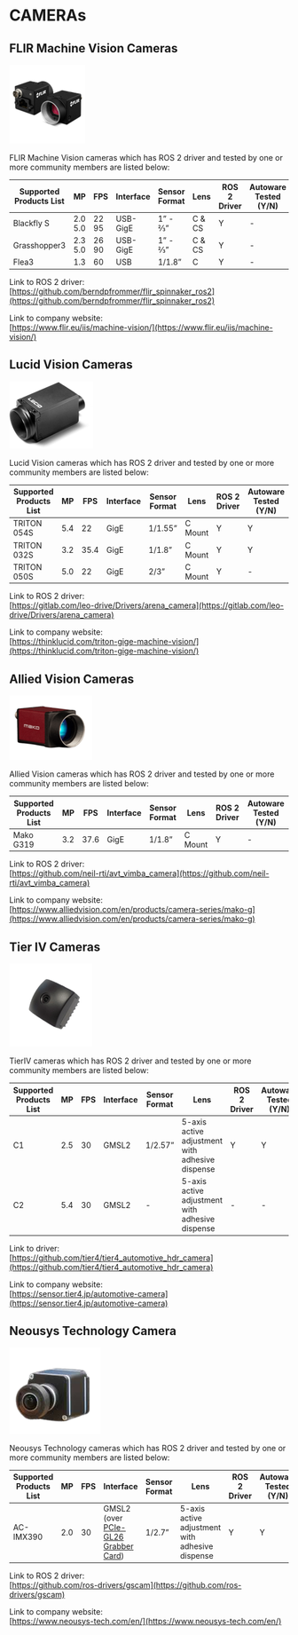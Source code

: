 # CAMERAs

## **FLIR Machine Vision Cameras**

![images/camera-flir.png](images/camera-flir.png)

FLIR Machine Vision cameras which has ROS 2 driver and tested by one or more community members are listed below:

| Supported Products List | MP           | FPS        | Interface | Sensor Format | Lens   | ROS 2 Driver | Autoware Tested (Y/N) |
| ----------------------- | ------------ | ---------- | --------- | ------------- | ------ | ------------ | --------------------- |
| Blackfly S              | 2.0 <br> 5.0 | 22 <br> 95 | USB-GigE  | 1” - ⅔”       | C & CS | Y            | -                     |
| Grasshopper3            | 2.3 <br> 5.0 | 26 <br> 90 | USB-GigE  | 1” - ⅔”       | C & CS | Y            | -                     |
| Flea3                   | 1.3          | 60         | USB       | 1/1.8”        | C      | Y            | -                     |

Link to ROS 2 driver:  
[https://github.com/berndpfrommer/flir_spinnaker_ros2](https://github.com/berndpfrommer/flir_spinnaker_ros2)

Link to company website:  
[https://www.flir.eu/iis/machine-vision/](https://www.flir.eu/iis/machine-vision/)

## **Lucid Vision Cameras**

![images/camera-lucid_vision.png](images/camera-lucid_vision.png)

Lucid Vision cameras which has ROS 2 driver and tested by one or more community members are listed below:

| Supported Products List | MP  | FPS  | Interface | Sensor Format | Lens    | ROS 2 Driver | Autoware Tested (Y/N) |
| ----------------------- | --- | ---- | --------- | ------------- | ------- | ------------ | --------------------- |
| TRITON 054S             | 5.4 | 22   | GigE      | 1/1.55”       | C Mount | Y            | Y                     |
| TRITON 032S             | 3.2 | 35.4 | GigE      | 1/1.8”        | C Mount | Y            | Y                     |
| TRITON 050S             | 5.0 | 22   | GigE      | 2/3”          | C Mount | Y            | -                     |

Link to ROS 2 driver:  
[https://gitlab.com/leo-drive/Drivers/arena_camera](https://gitlab.com/leo-drive/Drivers/arena_camera)

Link to company website:  
[https://thinklucid.com/triton-gige-machine-vision/](https://thinklucid.com/triton-gige-machine-vision/)

## **Allied Vision Cameras**

![images/camera-allied_vision.png](images/camera-allied_vision.png)

Allied Vision cameras which has ROS 2 driver and tested by one or more community members are listed below:

| Supported Products List | MP  | FPS  | Interface | Sensor Format | Lens    | ROS 2 Driver | Autoware Tested (Y/N) |
| ----------------------- | --- | ---- | --------- | ------------- | ------- | ------------ | --------------------- |
| Mako G319               | 3.2 | 37.6 | GigE      | 1/1.8”        | C Mount | Y            | -                     |

Link to ROS 2 driver:  
[https://github.com/neil-rti/avt_vimba_camera](https://github.com/neil-rti/avt_vimba_camera)

Link to company website:  
[https://www.alliedvision.com/en/products/camera-series/mako-g](https://www.alliedvision.com/en/products/camera-series/mako-g)

## **Tier IV Cameras**

![images/camera-tieriv.png](images/camera-tieriv.png)

TierIV cameras which has ROS 2 driver and tested by one or more community members are listed below:

| Supported Products List | MP  | FPS | Interface | Sensor Format | Lens                                                 | ROS 2 Driver | Autoware Tested (Y/N) |
| ----------------------- | --- | --- | --------- | ------------- | ---------------------------------------------------- | ------------ | --------------------- |
| C1                      | 2.5 | 30  | GMSL2     | 1/2.57”       | 5-axis active adjustment<br/> with adhesive dispense | Y            | Y                     |
| C2                      | 5.4 | 30  | GMSL2     | -             | 5-axis active adjustment<br/> with adhesive dispense | -            | -                     |

Link to driver:  
[https://github.com/tier4/tier4_automotive_hdr_camera](https://github.com/tier4/tier4_automotive_hdr_camera)

Link to company website:  
[https://sensor.tier4.jp/automotive-camera](https://sensor.tier4.jp/automotive-camera)

## **Neousys Technology Camera**

![images/camera-neousys.png](images/camera-neousys.png)

Neousys Technology cameras which has ROS 2 driver and tested by one or more community members are listed below:

| Supported Products List | MP  | FPS | Interface                                                                                                                                                                        | Sensor Format | Lens                                            | ROS 2 Driver | Autoware Tested (Y/N) |
| ----------------------- | --- | --- | -------------------------------------------------------------------------------------------------------------------------------------------------------------------------------- | ------------- | ----------------------------------------------- | ------------ | --------------------- |
| AC-IMX390               | 2.0 | 30  | GMSL2 <br/> (over [PCIe-GL26 Grabber Card](https://www.neousys-tech.com/en/product/product-lines/in-vehicle-computing/vehicle-expansion-card/pcie-gl26-gmsl-frame-grabber-card)) | 1/2.7”        | 5-axis active adjustment with adhesive dispense | Y            | Y                     |

Link to ROS 2 driver:  
[https://github.com/ros-drivers/gscam](https://github.com/ros-drivers/gscam)

Link to company website:  
[https://www.neousys-tech.com/en/](https://www.neousys-tech.com/en/)
